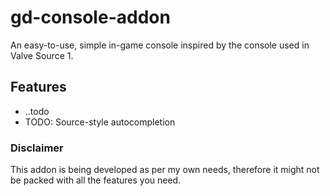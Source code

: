 # gd-console-addon
An easy-to-use, simple in-game console inspired by the console used in Valve Source 1.

## Features
- ..todo
- TODO: Source-style autocompletion

### Disclaimer
This addon is being developed as per my own needs, therefore it might not be packed with all the features you need.
